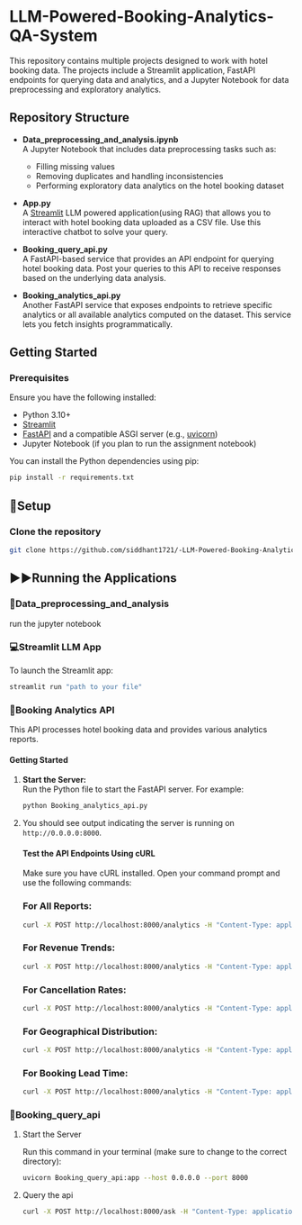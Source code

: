 # LLM-Powered-Booking-Analytics-QA-System

This repository contains multiple projects designed to work with hotel booking data. The projects include a Streamlit application, FastAPI endpoints for querying data and analytics, and a Jupyter Notebook for data preprocessing and exploratory analytics.

## Repository Structure

- **Data_preprocessing_and_analysis.ipynb**  
  A Jupyter Notebook that includes data preprocessing tasks such as:
  - Filling missing values
  - Removing duplicates and handling inconsistencies
  - Performing exploratory data analytics on the hotel booking dataset

- **App.py**  
  A [Streamlit](https://streamlit.io/) LLM powered application(using RAG) that allows you to interact with hotel booking data uploaded as a CSV file. Use this interactive chatbot to solve your query.

- **Booking_query_api.py**  
  A FastAPI-based service that provides an API endpoint for querying hotel booking data. Post your queries to this API to receive responses based on the underlying data analysis.

- **Booking_analytics_api.py**  
  Another FastAPI service that exposes endpoints to retrieve specific analytics or all available analytics computed on the dataset. This service lets you fetch insights programmatically.

## Getting Started

### Prerequisites

Ensure you have the following installed:
- Python 3.10+
- [Streamlit](https://docs.streamlit.io/)
- [FastAPI](https://fastapi.tiangolo.com/) and a compatible ASGI server (e.g., [uvicorn](https://www.uvicorn.org/))
- Jupyter Notebook (if you plan to run the assignment notebook)

You can install the Python dependencies using pip:

```bash
pip install -r requirements.txt 
```

## 🤖Setup

### Clone the repository

```bash
git clone https://github.com/siddhant1721/-LLM-Powered-Booking-Analytics-QA-System-
```
## ▶️▶️Running the Applications

### 📅Data_preprocessing_and_analysis
run the jupyter notebook

### 💻Streamlit LLM App

To launch the Streamlit app:

```bash
streamlit run "path to your file"
```
### 📃Booking Analytics API

This API processes hotel booking data and provides various analytics reports.

#### Getting Started

1. **Start the Server:**  
   Run the Python file to start the FastAPI server. For example:
   ```sh
   python Booking_analytics_api.py
   ```
2. You should see output indicating the server is running on `http://0.0.0.0:8000`.

   #### Test the API Endpoints Using cURL

      Make sure you have cURL installed. Open your command prompt and use the following commands:

   ### For All Reports:
      ```sh
      curl -X POST http://localhost:8000/analytics -H "Content-Type: application/json" -d "{\"report_type\": \"all\"}"
      ```   
   ### For Revenue Trends:
      ```sh
      curl -X POST http://localhost:8000/analytics -H "Content-Type: application/json" -d "{\"report_type\": \"revenue_trends\"}"
      ```  
   ### For Cancellation Rates:
      ```sh
     curl -X POST http://localhost:8000/analytics -H "Content-Type: application/json" -d "{\"report_type\": \"cancellation_rate\"}"
      ```  

   ### For Geographical Distribution:
      ```sh
     curl -X POST http://localhost:8000/analytics -H "Content-Type: application/json" -d "{\"report_type\": \"geo_distribution\"}"
      ```  
   ### For Booking Lead Time:
      ```sh
    curl -X POST http://localhost:8000/analytics -H "Content-Type: application/json" -d "{\"report_type\": \"booking_lead_time\"}"
      ```              


### 🤔Booking_query_api

1. Start the Server

      Run this command in your terminal (make sure to change to the correct directory):

      ```sh
      uvicorn Booking_query_api:app --host 0.0.0.0 --port 8000
      ```
2. Query the api

    ```sh
    curl -X POST http://localhost:8000/ask -H "Content-Type: application/json" -d "{\"query\": \"What is the cancellation rate?\"}"
    ```




